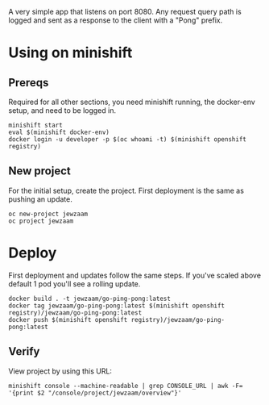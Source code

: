 A very simple app that listens on port 8080.
Any request query path is logged and sent as a response to the client with a "Pong" prefix.

# Using on minishift

## Prereqs
Required for all other sections, you need minishift running, the docker-env setup, and need to be logged in.
```
minishift start
eval $(minishift docker-env)
docker login -u developer -p $(oc whoami -t) $(minishift openshift registry)
```

## New project
For the initial setup, create the project.  First deployment is the same as pushing an update.
```
oc new-project jewzaam
oc project jewzaam
```

# Deploy
First deployment and updates follow the same steps.
If you've scaled above default 1 pod you'll see a rolling update.
```
docker build . -t jewzaam/go-ping-pong:latest
docker tag jewzaam/go-ping-pong:latest $(minishift openshift registry)/jewzaam/go-ping-pong:latest
docker push $(minishift openshift registry)/jewzaam/go-ping-pong:latest
```

## Verify
View project by using this URL:
```
minishift console --machine-readable | grep CONSOLE_URL | awk -F= '{print $2 "/console/project/jewzaam/overview"}'
```
